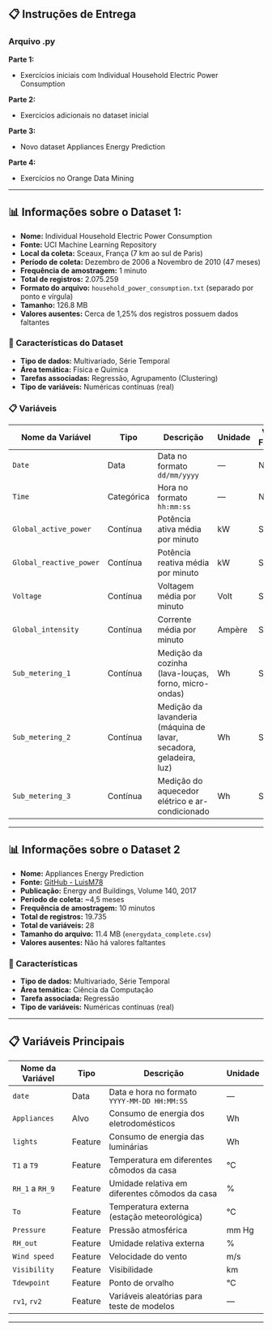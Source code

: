 
## 📋 Instruções de Entrega
  ### Arquivo .py
 **Parte 1:**  
   - Exercícios iniciais com Individual Household Electric Power Consumption
     

 **Parte 2:**  
   - Exercicios adicionais no dataset inicial

 **Parte 3:**  
   - Novo dataset Appliances Energy Prediction

 **Parte 4:**  
   - Exercícios no Orange Data Mining  

---

## 📊 Informações sobre o Dataset 1:

- **Nome:** Individual Household Electric Power Consumption  
- **Fonte:** UCI Machine Learning Repository  
- **Local da coleta:** Sceaux, França (7 km ao sul de Paris)  
- **Período de coleta:** Dezembro de 2006 a Novembro de 2010 (47 meses)  
- **Frequência de amostragem:** 1 minuto  
- **Total de registros:** 2.075.259  
- **Formato do arquivo:** `household_power_consumption.txt` (separado por ponto e vírgula)  
- **Tamanho:** 126.8 MB  
- **Valores ausentes:** Cerca de 1,25% dos registros possuem dados faltantes

### 📌 Características do Dataset

- **Tipo de dados:** Multivariado, Série Temporal  
- **Área temática:** Física e Química  
- **Tarefas associadas:** Regressão, Agrupamento (Clustering)  
- **Tipo de variáveis:** Numéricas contínuas (real)

### 📋 Variáveis

| Nome da Variável        | Tipo        | Descrição                                                                 | Unidade        | Valores Faltantes |
|-------------------------|-------------|---------------------------------------------------------------------------|----------------|-------------------|
| `Date`                  | Data         | Data no formato `dd/mm/yyyy`                                              | —              | Não               |
| `Time`                  | Categórica   | Hora no formato `hh:mm:ss`                                                | —              | Não               |
| `Global_active_power`   | Contínua     | Potência ativa média por minuto                                           | kW             | Sim               |
| `Global_reactive_power` | Contínua     | Potência reativa média por minuto                                         | kW             | Sim               |
| `Voltage`               | Contínua     | Voltagem média por minuto                                                 | Volt           | Sim               |
| `Global_intensity`      | Contínua     | Corrente média por minuto                                                 | Ampère         | Sim               |
| `Sub_metering_1`        | Contínua     | Medição da cozinha (lava-louças, forno, micro-ondas)                      | Wh             | Sim               |
| `Sub_metering_2`        | Contínua     | Medição da lavanderia (máquina de lavar, secadora, geladeira, luz)       | Wh             | Sim               |
| `Sub_metering_3`        | Contínua     | Medição do aquecedor elétrico e ar-condicionado                           | Wh             | Sim               |

---


## 📊 Informações sobre o Dataset 2 

- **Nome:** Appliances Energy Prediction  
- **Fonte:** [GitHub - LuisM78](https://github.com/LuisM78/Appliances-energy-prediction-data)  
- **Publicação:** Energy and Buildings, Volume 140, 2017  
- **Período de coleta:** ~4,5 meses  
- **Frequência de amostragem:** 10 minutos  
- **Total de registros:** 19.735  
- **Total de variáveis:** 28  
- **Tamanho do arquivo:** 11.4 MB (`energydata_complete.csv`)  
- **Valores ausentes:** Não há valores faltantes

### 📌 Características

- **Tipo de dados:** Multivariado, Série Temporal  
- **Área temática:** Ciência da Computação  
- **Tarefa associada:** Regressão  
- **Tipo de variáveis:** Numéricas contínuas (real)

---

## 📋 Variáveis Principais

| Nome da Variável | Tipo       | Descrição                                               | Unidade |
|------------------|------------|----------------------------------------------------------|---------|
| `date`           | Data       | Data e hora no formato `YYYY-MM-DD HH:MM:SS`             | —       |
| `Appliances`     | Alvo       | Consumo de energia dos eletrodomésticos                 | Wh      |
| `lights`         | Feature    | Consumo de energia das luminárias                      | Wh      |
| `T1` a `T9`      | Feature    | Temperatura em diferentes cômodos da casa              | °C      |
| `RH_1` a `RH_9`  | Feature    | Umidade relativa em diferentes cômodos da casa         | %       |
| `To`             | Feature    | Temperatura externa (estação meteorológica)            | °C      |
| `Pressure`       | Feature    | Pressão atmosférica                                     | mm Hg   |
| `RH_out`         | Feature    | Umidade relativa externa                                | %       |
| `Wind speed`     | Feature    | Velocidade do vento                                     | m/s     |
| `Visibility`     | Feature    | Visibilidade                                             | km      |
| `Tdewpoint`      | Feature    | Ponto de orvalho                                         | °C      |
| `rv1`, `rv2`     | Feature    | Variáveis aleatórias para teste de modelos              | —       |

---




